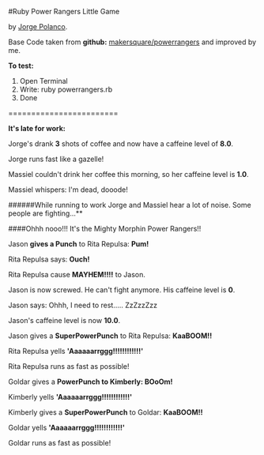 #Ruby Power Rangers Little Game

by [Jorge Polanco](http://www.drjorgepolanco.com/).

Base Code taken from **github:** [makersquare/powerrangers](https://github.com/makersquare/powerrangers/blob/master/powerranger.rb) and improved by me.

**To test:**

1. Open Terminal
2. Write: ruby powerrangers.rb
4. Done

========================

**It's late for work:**

Jorge's drank **3** shots of coffee and now have a caffeine level of **8.0**.

Jorge runs fast like a gazelle!

Massiel couldn't drink her coffee this morning, so her caffeine level is **1.0**.

Massiel whispers: I'm dead, dooode!

######While running to work Jorge and Massiel hear a lot of noise. Some people are fighting...**

####Ohhh nooo!!! It's the Mighty Morphin Power Rangers!!

Jason **gives a Punch** to Rita Repulsa: **Pum!**

Rita Repulsa says: **Ouch!**

Rita Repulsa cause **MAYHEM!!!!** to Jason.

Jason is now screwed. He can't fight anymore. His caffeine level is **0**.

Jason says: Ohhh, I need to rest..... ZzZzzZzz

Jason's caffeine level is now **10.0**.

Jason gives a **SuperPowerPunch** to Rita Repulsa: **KaaBOOM!!**

Rita Repulsa yells **'Aaaaaarrggg!!!!!!!!!!!!'**

Rita Repulsa runs as fast as possible!

Goldar gives a **PowerPunch to Kimberly: BOoOm!**

Kimberly yells **'Aaaaaarrggg!!!!!!!!!!!!'**

Kimberly gives a **SuperPowerPunch** to Goldar: **KaaBOOM!!**

Goldar yells **'Aaaaaarrggg!!!!!!!!!!!!'**

Goldar runs as fast as possible!